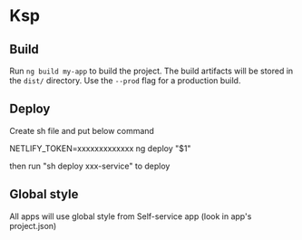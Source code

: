 # Ksp

## Build

Run `ng build my-app` to build the project. The build artifacts will be stored in the `dist/` directory. Use the `--prod` flag for a production build.

## Deploy

Create sh file and put below command

NETLIFY_TOKEN=xxxxxxxxxxxxx ng deploy "$1"

then run "sh deploy xxx-service" to deploy

## Global style

All apps will use global style from Self-service app (look in app's project.json)
